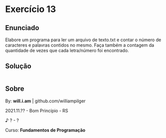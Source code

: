 # Exercício 13

## Enunciado

Elabore um programa para ler um arquivo de texto.txt e contar o número de caracteres e palavras contidos no mesmo. Faça também a contagem da quantidade de vezes que cada letra/número foi encontrado.

## Solução

```py

```

## Sobre

By: **will.i.am** | github.com/williampilger

2021.11.?? - Bom Princípio - RS

♪ ? - ?

Curso: **Fundamentos de Programação**